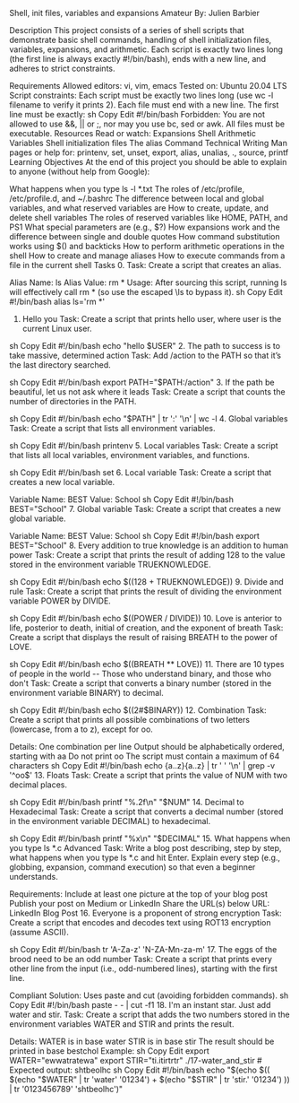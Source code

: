 Shell, init files, variables and expansions
Amateur
By: Julien Barbier

Description
This project consists of a series of shell scripts that demonstrate basic shell commands, handling of shell initialization files, variables, expansions, and arithmetic. Each script is exactly two lines long (the first line is always exactly #!/bin/bash), ends with a new line, and adheres to strict constraints.

Requirements
Allowed editors: vi, vim, emacs
Tested on: Ubuntu 20.04 LTS
Script constraints:
Each script must be exactly two lines long (use wc -l filename to verify it prints 2).
Each file must end with a new line.
The first line must be exactly:
sh
Copy
Edit
#!/bin/bash
Forbidden: You are not allowed to use &&, || or ;, nor may you use bc, sed or awk.
All files must be executable.
Resources
Read or watch:
Expansions
Shell Arithmetic
Variables
Shell initialization files
The alias Command
Technical Writing
Man pages or help for: printenv, set, unset, export, alias, unalias, ., source, printf
Learning Objectives
At the end of this project you should be able to explain to anyone (without help from Google):

What happens when you type ls -l *.txt
The roles of /etc/profile, /etc/profile.d, and ~/.bashrc
The difference between local and global variables, and what reserved variables are
How to create, update, and delete shell variables
The roles of reserved variables like HOME, PATH, and PS1
What special parameters are (e.g., $?)
How expansions work and the difference between single and double quotes
How command substitution works using $() and backticks
How to perform arithmetic operations in the shell
How to create and manage aliases
How to execute commands from a file in the current shell
Tasks
0. <o>
Task: Create a script that creates an alias.

Alias Name: ls
Alias Value: rm *
Usage: After sourcing this script, running ls will effectively call rm * (so use the escaped \ls to bypass it).
sh
Copy
Edit
#!/bin/bash
alias ls='rm *'
1. Hello you
Task: Create a script that prints hello user, where user is the current Linux user.

sh
Copy
Edit
#!/bin/bash
echo "hello $USER"
2. The path to success is to take massive, determined action
Task: Add /action to the PATH so that it’s the last directory searched.

sh
Copy
Edit
#!/bin/bash
export PATH="$PATH:/action"
3. If the path be beautiful, let us not ask where it leads
Task: Create a script that counts the number of directories in the PATH.

sh
Copy
Edit
#!/bin/bash
echo "$PATH" | tr ':' '\n' | wc -l
4. Global variables
Task: Create a script that lists all environment variables.

sh
Copy
Edit
#!/bin/bash
printenv
5. Local variables
Task: Create a script that lists all local variables, environment variables, and functions.

sh
Copy
Edit
#!/bin/bash
set
6. Local variable
Task: Create a script that creates a new local variable.

Variable Name: BEST
Value: School
sh
Copy
Edit
#!/bin/bash
BEST="School"
7. Global variable
Task: Create a script that creates a new global variable.

Variable Name: BEST
Value: School
sh
Copy
Edit
#!/bin/bash
export BEST="School"
8. Every addition to true knowledge is an addition to human power
Task: Create a script that prints the result of adding 128 to the value stored in the environment variable TRUEKNOWLEDGE.

sh
Copy
Edit
#!/bin/bash
echo $((128 + TRUEKNOWLEDGE))
9. Divide and rule
Task: Create a script that prints the result of dividing the environment variable POWER by DIVIDE.

sh
Copy
Edit
#!/bin/bash
echo $((POWER / DIVIDE))
10. Love is anterior to life, posterior to death, initial of creation, and the exponent of breath
Task: Create a script that displays the result of raising BREATH to the power of LOVE.

sh
Copy
Edit
#!/bin/bash
echo $((BREATH ** LOVE))
11. There are 10 types of people in the world -- Those who understand binary, and those who don't
Task: Create a script that converts a binary number (stored in the environment variable BINARY) to decimal.

sh
Copy
Edit
#!/bin/bash
echo $((2#$BINARY))
12. Combination
Task: Create a script that prints all possible combinations of two letters (lowercase, from a to z), except for oo.

Details:
One combination per line
Output should be alphabetically ordered, starting with aa
Do not print oo
The script must contain a maximum of 64 characters
sh
Copy
Edit
#!/bin/bash
echo {a..z}{a..z} | tr ' ' '\n' | grep -v '^oo$'
13. Floats
Task: Create a script that prints the value of NUM with two decimal places.

sh
Copy
Edit
#!/bin/bash
printf "%.2f\n" "$NUM"
14. Decimal to Hexadecimal
Task: Create a script that converts a decimal number (stored in the environment variable DECIMAL) to hexadecimal.

sh
Copy
Edit
#!/bin/bash
printf "%x\n" "$DECIMAL"
15. What happens when you type ls *.c
Advanced Task:
Write a blog post describing, step by step, what happens when you type ls *.c and hit Enter. Explain every step (e.g., globbing, expansion, command execution) so that even a beginner understands.

Requirements:
Include at least one picture at the top of your blog post
Publish your post on Medium or LinkedIn
Share the URL(s) below
URL:
LinkedIn Blog Post
16. Everyone is a proponent of strong encryption
Task: Create a script that encodes and decodes text using ROT13 encryption (assume ASCII).

sh
Copy
Edit
#!/bin/bash
tr 'A-Za-z' 'N-ZA-Mn-za-m'
17. The eggs of the brood need to be an odd number
Task: Create a script that prints every other line from the input (i.e., odd-numbered lines), starting with the first line.

Compliant Solution: Uses paste and cut (avoiding forbidden commands).
sh
Copy
Edit
#!/bin/bash
paste - - | cut -f1
18. I'm an instant star. Just add water and stir.
Task: Create a script that adds the two numbers stored in the environment variables WATER and STIR and prints the result.

Details:
WATER is in base water
STIR is in base stir
The result should be printed in base bestchol
Example:
sh
Copy
Edit
export WATER="ewwatratewa"
export STIR="ti.itirtrtr"
./17-water_and_stir  # Expected output: shtbeolhc
sh
Copy
Edit
#!/bin/bash
echo "$(echo $(( $(echo "$WATER" | tr 'water' '01234') + $(echo "$STIR" | tr 'stir.' '01234') )) | tr '0123456789' 'shtbeolhc')"

